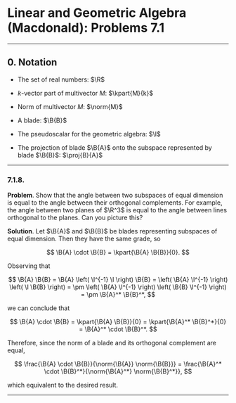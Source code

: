 Linear and Geometric Algebra (Macdonald): Problems 7.1
======================================================

--------------------------------------------------------------------------------------------
## 0. Notation

* $\newcommand{\R}{\mathbb{R}}$
  The set of real numbers: $\R$

* $\newcommand{\kpart}[2]{\left\langle{#1}\right\rangle_{#2}}$
  $k$-vector part of multivector $M$: $\kpart{M}{k}$

* $\newcommand{\norm}[1]{\left\vert{#1}\right\vert}$
  Norm of multivector $M$: $\norm{M}$

* $\newcommand{\B}[1]{\mathbf{#1}}$
  A blade: $\B{B}$

* $\newcommand{\I}{\B{I}}$
  The pseudoscalar for the geometric algebra: $\I$

* $\newcommand{\proj}[2]{P_{\B{#1}} \left(\B{#2}\right)}$
  The projection of blade $\B{A}$ onto the subspace represented by blade $\B{B}$:
  $\proj{B}{A}$

--------------------------------------------------------------------------------------------
### 7.1.8.

__Problem__. Show that the angle between two subspaces of equal dimension is equal to the
angle between their orthogonal complements. For example, the angle between two planes of
$\R^3$ is equal to the angle between lines orthogonal to the planes. Can you picture this?

__Solution__. Let $\B{A}$ and $\B{B}$ be blades representing subspaces of equal
dimension. Then they have the same grade, so

$$
\B{A} \cdot \B{B} = \kpart{\B{A} \B{B}}{0}.
$$

Observing that

$$
\B{A} \B{B}
= \B{A} \left( \I^{-1} \I \right) \B{B}
= \left( \B{A} \I^{-1} \right) \left( \I \B{B} \right)
= \pm \left( \B{A} \I^{-1} \right) \left( \B{B} \I^{-1} \right)
= \pm \B{A}^* \B{B}^*,
$$

we can conclude that

$$
\B{A} \cdot \B{B}
= \kpart{\B{A} \B{B}}{0}
= \kpart{\B{A}^* \B{B}^*}{0}
= \B{A}^* \cdot \B{B}^*.
$$

Therefore, since the norm of a blade and its orthogonal complement are equal,

$$
\frac{\B{A} \cdot \B{B}}{\norm{\B{A}} \norm{\B{B}}}
= \frac{\B{A}^* \cdot \B{B}^*}{\norm{\B{A}^*} \norm{\B{B}^*}},
$$

which equivalent to the desired result.

--------------------------------------------------------------------------------------------
